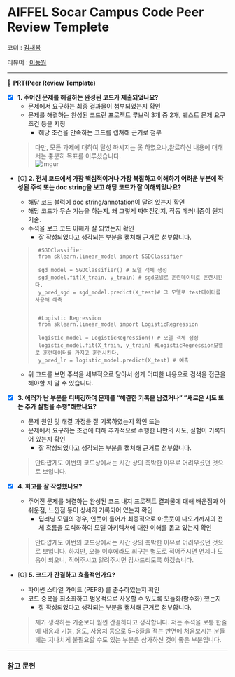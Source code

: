 # AIFFEL Socar Campus Code Peer Review Templete

코더 : [김새봄](https://github.com/springkim623)

리뷰어 : [이동원](https://github.com/Cellularhacker)

---

🔑 **PRT(Peer Review Template)**

- [X]  **1. 주어진 문제를 해결하는 완성된 코드가 제출되었나요?**
    - 문제에서 요구하는 최종 결과물이 첨부되었는지 확인
    - 문제를 해결하는 완성된 코드란 프로젝트 루브릭 3개 중 2개, 퀘스트 문제 요구조건 등을 지칭
        - 해당 조건을 만족하는 코드를 캡쳐해 근거로 첨부
    > 다만, 모든 과제에 대하여 달성 하시지는 못 하였으나,완료하신 내용에 대해서는 충분히 목표를 이루셨습니다.    
        ![Imgur](https://imgur.com/cyU74b8)
    
- [O]  **2. 전체 코드에서 가장 핵심적이거나 가장 복잡하고 이해하기 어려운 부분에 작성된 
주석 또는 doc string을 보고 해당 코드가 잘 이해되었나요?**
    - 해당 코드 블럭에 doc string/annotation이 달려 있는지 확인
    - 해당 코드가 무슨 기능을 하는지, 왜 그렇게 짜여진건지, 작동 메커니즘이 뭔지 기술.
    - 주석을 보고 코드 이해가 잘 되었는지 확인
        - 잘 작성되었다고 생각되는 부분을 캡쳐해 근거로 첨부합니다.   

    >  ```python3
    >   #SGDClassifier
    >   from sklearn.linear_model import SGDClassifier
    >   
    >   sgd_model = SGDClassifier() # 모델 객체 생성
    >   sgd_model.fit(X_train, y_train) # sgd모델로 훈련데이터로 훈련시킨다.
    >   y_pred_sgd = sgd_model.predict(X_test)# 그 모델로 test데이터를 사용해 예측
    >   
    >   
    >   #Logistic Regression
    >   from sklearn.linear_model import LogisticRegression
    >   
    >   logistic_model = LogisticRegression() # 모델 객체 생성
    >   logistic_model.fit(X_train, y_train) #LogisticRegression모델로 훈련데이터를 가지고 훈련시킨다.
    >   y_pred_lr = logistic_model.predict(X_test) # 예측
    >  ```
    - 위 코드를 보면 주석을 세부적으로 달아서 쉽게 어떠한 내용으로 검색을 접근을 해야할 지 알 수 있습니다.
        
- [X]  **3. 에러가 난 부분을 디버깅하여 문제를 “해결한 기록을 남겼거나” 
”새로운 시도 또는 추가 실험을 수행”해봤나요?**
    - 문제 원인 및 해결 과정을 잘 기록하였는지 확인 또는
    - 문제에서 요구하는 조건에 더해 추가적으로 수행한 나만의 시도, 
    실험이 기록되어 있는지 확인
        - 잘 작성되었다고 생각되는 부분을 캡쳐해 근거로 첨부합니다.
    
    > 안타깝게도 이번의 코드상에서는 시간 상의 촉박한 이유로 어려우셨던 것으로 보입니다.
    >  
        
- [X]  **4. 회고를 잘 작성했나요?**
    - 주어진 문제를 해결하는 완성된 코드 내지 프로젝트 결과물에 대해
    배운점과 아쉬운점, 느낀점 등이 상세히 기록되어 있는지 확인
        - 딥러닝 모델의 경우,
        인풋이 들어가 최종적으로 아웃풋이 나오기까지의 전체 흐름을 도식화하여 
        모델 아키텍쳐에 대한 이해를 돕고 있는지 확인
    
    > 안타깝게도 이번의 코드상에서는 시간 상의 촉박한 이유로 어려우셨던 것으로 보입니다.
    >  하지만, 오늘 이후에라도 회구는 별도로 적어주시면 언제나 도움이 되오니, 적어주시고 알려주시면 감사드리도록 하겠습니다.
    >  

- [O]  **5. 코드가 간결하고 효율적인가요?**
    - 파이썬 스타일 가이드 (PEP8) 를 준수하였는지 확인
    - 코드 중복을 최소화하고 범용적으로 사용할 수 있도록 모듈화(함수화) 했는지
        - 잘 작성되었다고 생각되는 부분을 캡쳐해 근거로 첨부합니다.

    >  제가 생각하는 기준보다 훨씬 간결하다고 생각합니다. 
    >  저는 주석을 보통 한줄에 내용과 기능, 용도, 사용처 등으로 5~6줄을 적는 반면에
    >  처음보시는 분들께는 지나치게 불필요할 수도 있는 부분은 삼가하신 것이 좋은 부분입니다.  

---
### 참고 문헌

